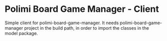 # Polimi Board Game Manager - Client
Simple client for polimi-board-game-manager.
It needs polimi-board-game-manager project in the build path, in order to import the classes in the model package.
